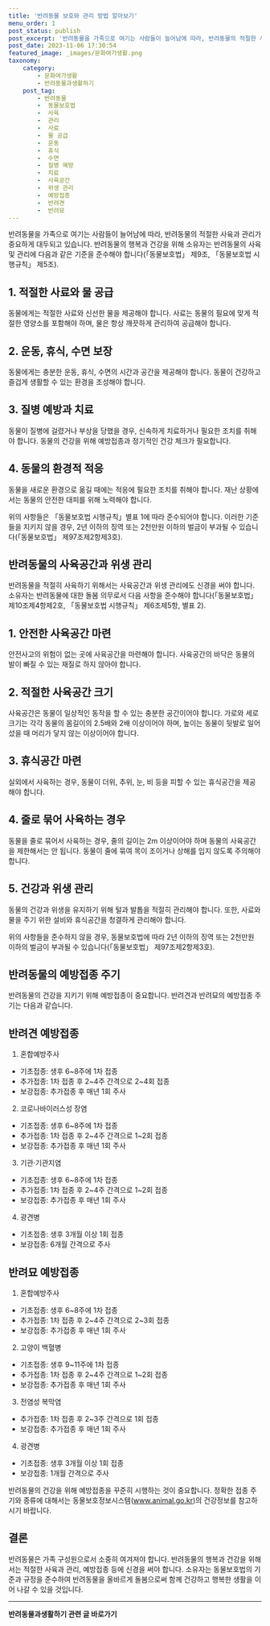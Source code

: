 ```yaml
---
title: '반려동물 보호와 관리 방법 알아보기'
menu_order: 1
post_status: publish
post_excerpt: '반려동물을 가족으로 여기는 사람들이 늘어남에 따라, 반려동물의 적절한 사육과 관리가 중요하게 대두되고 있습니다. 반려동물의 행복과 건강을 위해 소유자는 반려동물의 사육 및 관리에 다음과 같은 기준을 준수해야 합니다  동물보호법  제9조,  동물보호법 시행규칙  제5조 .'
post_date: 2023-11-06 17:30:54
featured_image: _images/문화여가생활.png
taxonomy:
    category:
        - 문화여가생활
        - 반려동물과생활하기
    post_tag:
        - 반려동물
        -  동물보호법
        -  사육
        -  관리
        -  사료
        -  물 공급
        -  운동
        -  휴식
        -  수면
        -  질병 예방
        -  치료
        -  사육공간
        -  위생 관리
        -  예방접종
        -  반려견
        -  반려묘
---
```



반려동물을 가족으로 여기는 사람들이 늘어남에 따라, 반려동물의 적절한 사육과 관리가 중요하게 대두되고 있습니다. 반려동물의 행복과 건강을 위해 소유자는 반려동물의 사육 및 관리에 다음과 같은 기준을 준수해야 합니다(「동물보호법」 제9조, 「동물보호법 시행규칙」 제5조).

## 1. 적절한 사료와 물 공급

동물에게는 적절한 사료와 신선한 물을 제공해야 합니다. 사료는 동물의 필요에 맞게 적절한 영양소를 포함해야 하며, 물은 항상 깨끗하게 관리하여 공급해야 합니다.

## 2. 운동, 휴식, 수면 보장

동물에게는 충분한 운동, 휴식, 수면의 시간과 공간을 제공해야 합니다. 동물이 건강하고 즐겁게 생활할 수 있는 환경을 조성해야 합니다.

## 3. 질병 예방과 치료

동물이 질병에 걸렸거나 부상을 당했을 경우, 신속하게 치료하거나 필요한 조치를 취해야 합니다. 동물의 건강을 위해 예방접종과 정기적인 건강 체크가 필요합니다.

## 4. 동물의 환경적 적응

동물을 새로운 환경으로 옮길 때에는 적응에 필요한 조치를 취해야 합니다. 재난 상황에서는 동물의 안전한 대피를 위해 노력해야 합니다.

위의 사항들은 「동물보호법 시행규칙」별표 1에 따라 준수되어야 합니다. 이러한 기준들을 지키지 않을 경우, 2년 이하의 징역 또는 2천만원 이하의 벌금이 부과될 수 있습니다(「동물보호법」 제97조제2항제3호).

## 반려동물의 사육공간과 위생 관리

반려동물을 적절히 사육하기 위해서는 사육공간과 위생 관리에도 신경을 써야 합니다. 소유자는 반려동물에 대한 돌봄 의무로서 다음 사항을 준수해야 합니다(「동물보호법」 제10조제4항제2호, 「동물보호법 시행규칙」 제6조제5항, 별표 2).

## 1. 안전한 사육공간 마련

안전사고의 위험이 없는 곳에 사육공간을 마련해야 합니다. 사육공간의 바닥은 동물의 발이 빠질 수 있는 재질로 하지 않아야 합니다.

## 2. 적절한 사육공간 크기

사육공간은 동물이 일상적인 동작을 할 수 있는 충분한 공간이어야 합니다. 가로와 세로 크기는 각각 동물의 몸길이의 2.5배와 2배 이상이어야 하며, 높이는 동물이 뒷발로 일어섰을 때 머리가 닿지 않는 이상이어야 합니다.

## 3. 휴식공간 마련

실외에서 사육하는 경우, 동물이 더위, 추위, 눈, 비 등을 피할 수 있는 휴식공간을 제공해야 합니다.

## 4. 줄로 묶어 사육하는 경우

동물을 줄로 묶어서 사육하는 경우, 줄의 길이는 2m 이상이어야 하며 동물의 사육공간을 제한해서는 안 됩니다. 동물이 줄에 묶여 목이 조이거나 상해를 입지 않도록 주의해야 합니다.

## 5. 건강과 위생 관리

동물의 건강과 위생을 유지하기 위해 털과 발톱을 적절히 관리해야 합니다. 또한, 사료와 물을 주기 위한 설비와 휴식공간을 청결하게 관리해야 합니다.

위의 사항들을 준수하지 않을 경우, 동물보호법에 따라 2년 이하의 징역 또는 2천만원 이하의 벌금이 부과될 수 있습니다(「동물보호법」 제97조제2항제3호).

## 반려동물의 예방접종 주기

반려동물의 건강을 지키기 위해 예방접종이 중요합니다. 반려견과 반려묘의 예방접종 주기는 다음과 같습니다.

## 반려견 예방접종

1. 혼합예방주사
- 기초접종: 생후 6~8주에 1차 접종
- 추가접종: 1차 접종 후 2~4주 간격으로 2~4회 접종
- 보강접종: 추가접종 후 매년 1회 주사

2. 코로나바이러스성 장염
- 기초접종: 생후 6~8주에 1차 접종
- 추가접종: 1차 접종 후 2~4주 간격으로 1~2회 접종
- 보강접종: 추가접종 후 매년 1회 주사

3. 기관·기관지염
- 기초접종: 생후 6~8주에 1차 접종
- 추가접종: 1차 접종 후 2~4주 간격으로 1~2회 접종
- 보강접종: 추가접종 후 매년 1회 주사

4. 광견병
- 기초접종: 생후 3개월 이상 1회 접종
- 보강접종: 6개월 간격으로 주사

## 반려묘 예방접종

1. 혼합예방주사
- 기초접종: 생후 6~8주에 1차 접종
- 추가접종: 1차 접종 후 2~4주 간격으로 2~3회 접종
- 보강접종: 추가접종 후 매년 1회 주사

2. 고양이 백혈병
- 기초접종: 생후 9~11주에 1차 접종
- 추가접종: 1차 접종 후 2~4주 간격으로 1~2회 접종
- 보강접종: 추가접종 후 매년 1회 주사

3. 전염성 복막염
- 추가접종: 1차 접종 후 2~3주 간격으로 1회 접종
- 보강접종: 추가접종 후 매년 1회 주사

4. 광견병
- 기초접종: 생후 3개월 이상 1회 접종
- 보강접종: 1개월 간격으로 주사

반려동물의 건강을 위해 예방접종을 꾸준히 시행하는 것이 중요합니다. 정확한 접종 주기와 종류에 대해서는 동물보호정보시스템(www.animal.go.kr)의 건강정보를 참고하시기 바랍니다.

## 결론

반려동물은 가족 구성원으로서 소중히 여겨져야 합니다. 반려동물의 행복과 건강을 위해서는 적절한 사육과 관리, 예방접종 등에 신경을 써야 합니다. 소유자는 동물보호법의 기준과 규정을 준수하여 반려동물을 올바르게 돌봄으로써 함께 건강하고 행복한 생활을 이어 나갈 수 있을 것입니다.
<!-- wp:separator -->
<hr class="wp-block-separator has-alpha-channel-opacity"/>
<!-- /wp:separator -->

<!-- wp:group {"backgroundColor":"base","layout":{"type":"constrained"}} -->
<div class="wp-block-group has-base-background-color has-background"><!-- wp:paragraph {"align":"center","fontSize":"medium"} -->
<p class="has-text-align-center has-large-font-size"><strong>반려동물과생활하기 관련 글 바로가기</strong></p>
<!-- /wp:paragraph -->


<!-- wp:latest-posts
{"categories":[{"id":16383,"count":19,"description":"","link":"https://uknowlaw.com/category/%eb%b0%98%eb%a0%a4%eb%8f%99%eb%ac%bc%ea%b3%bc%ec%83%9d%ed%99%9c%ed%95%98%ea%b8%b0/","name":"반려동물과생활하기","slug":"반려동물과생활하기","taxonomy":"category","parent":0,"meta":[],"_links":{"self":[{"href":"https://uknowlaw.com/wp-json/wp/v2/categories/16383"}],"collection":[{"href":"https://uknowlaw.com/wp-json/wp/v2/categories"}],"about":[{"href":"https://uknowlaw.com/wp-json/wp/v2/taxonomies/category"}],"wp:post_type":[{"href":"https://uknowlaw.com/wp-json/wp/v2/posts?categories=16383"}],"curies":[{"name":"wp","href":"https://api.w.org/{rel}","templated":true}]}}],"postsToShow":100,"excerptLength":28,"postLayout":"grid","columns":2,"featuredImageAlign":"left","featuredImageSizeSlug":"large","fontSize":"small"} /--></div>
<!-- /wp:group -->